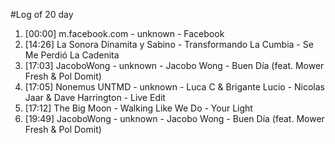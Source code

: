 #Log of 20 day

1. [00:00] m.facebook.com - unknown - Facebook
1. [14:26] La Sonora Dinamita y Sabino - Transformando La Cumbia - Se Me Perdió La Cadenita
1. [17:03] JacoboWong - unknown - Jacobo Wong - Buen Día (feat. Mower Fresh & Pol Domit)
1. [17:05] Nonemus UNTMD - unknown - Luca C & Brigante Lucio - Nicolas Jaar & Dave Harrington - Live Edit
1. [17:12] The Big Moon - Walking Like We Do - Your Light
1. [19:49] JacoboWong - unknown - Jacobo Wong - Buen Día (feat. Mower Fresh & Pol Domit)
